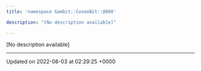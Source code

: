 ```yaml
---
title: 'namespace Gambit::CosmoBit::@600'

description: "[No description available]"

---
```







[No description available]






-------------------------------

Updated on 2022-08-03 at 02:29:25 +0000